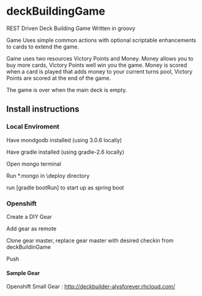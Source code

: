# deckBuildingGame
REST Driven Deck Building Game Written in groovy

Game Uses simple common actions with optional scriptable enhancements to cards to extend the game.

Game uses two resources Victory Points and Money. Money allows you to buy more cards, Victory Points well win you the game. Money is scored when a card is played that adds money to your current turns pool, Victory Points are scored at the end of the game.

The game is over when the main deck is empty.

## Install instructions

### Local Enviroment
Have mondgodb installed (using 3.0.6 locally)

Have gradle installed (using gradle-2.6 locally)

Open mongo terminal

Run *.mongo in \deploy directory

run [gradle bootRun] to start up as spring boot

### Openshift
Create a DIY Gear

Add gear as remote

Clone gear master, replace gear master with desired checkin from deckBuildinGame

Push

#### Sample Gear
Openshift Small Gear : http://deckbuilder-alysforever.rhcloud.com/
